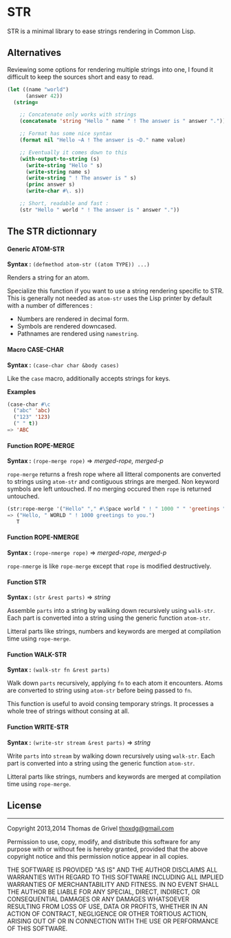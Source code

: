 # STR

STR is a minimal library to ease strings rendering in Common Lisp.

## Alternatives

Reviewing some options for rendering multiple strings into one, I found
it difficult to keep the sources short and easy to read.

```lisp
(let ((name "world")
      (answer 42))
  (string=

    ;; Concatenate only works with strings
    (concatenate 'string "Hello " name " ! The answer is " answer "."))

    ;; Format has some nice syntax
    (format nil "Hello ~A ! The answer is ~D." name value)

    ;; Eventually it comes down to this
    (with-output-to-string (s)
      (write-string "Hello " s)
      (write-string name s)
      (write-string " ! The answer is " s)
      (princ answer s)
      (write-char #\. s))

    ;; Short, readable and fast :
    (str "Hello " world " ! The answer is " answer "."))
```

## The STR dictionnary

#### Generic ATOM-STR

**Syntax :**
`(defmethod atom-str ((atom TYPE)) ...)`

Renders a string for an atom.

Specialize this function if you want to use a string rendering
specific to STR. This is generally not needed as `atom-str` uses
the Lisp printer by default with a number of differences :
* Numbers are rendered in decimal form.
* Symbols are rendered downcased.
* Pathnames are rendered using `namestring`.


#### Macro CASE-CHAR

**Syntax :**
`(case-char char &body cases)`

Like the `case` macro, additionally accepts strings for keys.

**Examples**
```lisp
(case-char #\c
  ("abc" 'abc)
  ("123" '123)
  (" " t))
=> 'ABC
```


#### Function ROPE-MERGE

**Syntax :**
`(rope-merge rope)`  =>  *merged-rope, merged-p*

`rope-merge` returns a fresh rope where all litteral components are
converted to strings using `atom-str` and contiguous strings are merged.
Non keyword symbols are left untouched. If no merging occured then `rope`
is returned untouched.

```lisp
(str:rope-merge '("Hello" "," #\Space world " ! " 1000 " " 'greetings " to you."))
=> ("Hello, " WORLD " ! 1000 greetings to you.")
   T
```


#### Function ROPE-NMERGE
**Syntax :**
`(rope-nmerge rope)`  =>  *merged-rope, merged-p*

`rope-nmerge` is like `rope-merge` except that `rope` is modified
destructively.


#### Function STR

**Syntax :**
`(str &rest parts)`  =>  *string*

Assemble `parts` into a string by walking down recursively using `walk-str`.
Each part is converted into a string using the generic function `atom-str`.

Litteral parts like strings, numbers and keywords are merged at compilation
time using `rope-merge`.


#### Function WALK-STR

**Syntax :**
`(walk-str fn &rest parts)`

Walk down `parts` recursively, applying `fn` to each atom it encounters.
Atoms are converted to string using `atom-str` before being passed to `fn`.

This function is useful to avoid consing temporary strings. It processes a
whole tree of strings without consing at all.


#### Function WRITE-STR

**Syntax :**
`(write-str stream &rest parts)`  =>  *string*

Write `parts` into `stream` by walking down recursively using `walk-str`.
Each part is converted into a string using the generic function `atom-str`.

Litteral parts like strings, numbers and keywords are merged at compilation
time using `rope-merge`.


## License
-------

Copyright 2013,2014 Thomas de Grivel <thoxdg@gmail.com>

Permission to use, copy, modify, and distribute this software for any
purpose with or without fee is hereby granted, provided that the above
copyright notice and this permission notice appear in all copies.

THE SOFTWARE IS PROVIDED "AS IS" AND THE AUTHOR DISCLAIMS ALL WARRANTIES
WITH REGARD TO THIS SOFTWARE INCLUDING ALL IMPLIED WARRANTIES OF
MERCHANTABILITY AND FITNESS. IN NO EVENT SHALL THE AUTHOR BE LIABLE FOR
ANY SPECIAL, DIRECT, INDIRECT, OR CONSEQUENTIAL DAMAGES OR ANY DAMAGES
WHATSOEVER RESULTING FROM LOSS OF USE, DATA OR PROFITS, WHETHER IN AN
ACTION OF CONTRACT, NEGLIGENCE OR OTHER TORTIOUS ACTION, ARISING OUT OF
OR IN CONNECTION WITH THE USE OR PERFORMANCE OF THIS SOFTWARE.
